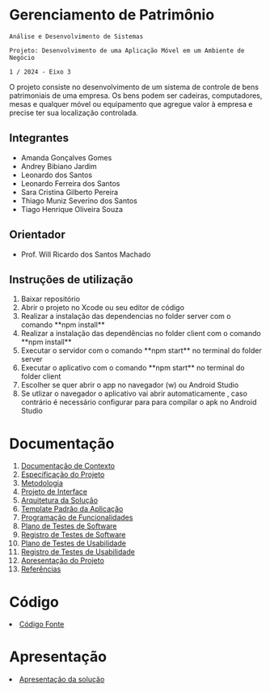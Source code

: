 # Gerenciamento de Patrimônio

`Análise e Desenvolvimento de Sistemas`

`Projeto: Desenvolvimento de uma Aplicação Móvel em um Ambiente de Negócio`

`1 / 2024 - Eixo 3`

O projeto consiste no desenvolvimento de um sistema de controle de bens patrimoniais de uma empresa. Os bens podem ser cadeiras, computadores, mesas e qualquer móvel ou equipamento que agregue valor à empresa e precise ter sua localização controlada.

## Integrantes

* Amanda Gonçalves Gomes
* Andrey Bibiano Jardim
* Leonardo dos Santos
* Leonardo Ferreira dos Santos
* Sara Cristina Gilberto Pereira
* Thiago Muniz Severino dos Santos
* Tiago Henrique Oliveira Souza


## Orientador

* Prof. Will Ricardo dos Santos Machado

## Instruções de utilização
<ol>
<li>Baixar repositório</li>
<li>Abrir o projeto no Xcode ou seu editor de código</li>
<li>Realizar a instalação das dependencias no folder server com o comando **npm install**</li>
<li>Realizar a instalação das dependências no folder client com o comando **npm install**</li>
<li>Executar o servidor com o comando **npm start** no terminal do folder server</li>
<li>Executar o aplicativo com o comando **npm start** no terminal do folder client</li>
<li>Escolher se quer abrir o app no navegador (w) ou Android Studio</li>
<li>Se utlizar o navegador o aplicativo vai abrir automaticamente , caso contrário é necessário configurar para para compilar o apk no Android Studio</li>
</ol>

# Documentação

<ol>
<li><a href="docs/01-Documentação de Contexto.md"> Documentação de Contexto</a></li>
<li><a href="docs/02-Especificação do Projeto.md"> Especificação do Projeto</a></li>
<li><a href="docs/03-Metodologia.md"> Metodologia</a></li>
<li><a href="docs/04-Projeto de Interface.md"> Projeto de Interface</a></li>
<li><a href="docs/05-Arquitetura da Solução.md"> Arquitetura da Solução</a></li>
<li><a href="docs/06-Template Padrão da Aplicação.md"> Template Padrão da Aplicação</a></li>
<li><a href="docs/07-Programação de Funcionalidades.md"> Programação de Funcionalidades</a></li>
<li><a href="docs/08-Plano de Testes de Software.md"> Plano de Testes de Software</a></li>
<li><a href="docs/09-Registro de Testes de Software.md"> Registro de Testes de Software</a></li>
<li><a href="docs/10-Plano de Testes de Usabilidade.md"> Plano de Testes de Usabilidade</a></li>
<li><a href="docs/11-Registro de Testes de Usabilidade.md"> Registro de Testes de Usabilidade</a></li>
<li><a href="docs/12-Apresentação do Projeto.md"> Apresentação do Projeto</a></li>
<li><a href="docs/13-Referências.md"> Referências</a></li>
</ol>

# Código

<li><a href="src/README.md"> Código Fonte</a></li>

# Apresentação

<li><a href="presentation/README.md"> Apresentação da solução</a></li>
